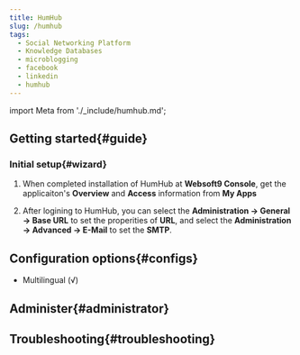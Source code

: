 ```yaml
---
title: HumHub
slug: /humhub
tags:
  - Social Networking Platform
  - Knowledge Databases
  - microblogging
  - facebook
  - linkedin
  - humhub
---
```


import Meta from './_include/humhub.md';

<Meta name="meta" />

## Getting started{#guide}

### Initial setup{#wizard}

1. When completed installation of HumHub at **Websoft9 Console**, get the applicaiton's **Overview** and **Access** information from **My Apps**  

2. After logining to HumHub, you can select the **Administration -> General -> Base URL** to  set the properities of **URL**, 
and select the **Administration -> Advanced -> E-Mail** to set the **SMTP**. 

## Configuration options{#configs}

- Multilingual (√)

## Administer{#administrator}

## Troubleshooting{#troubleshooting}

